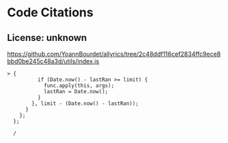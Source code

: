# Code Citations

## License: unknown
https://github.com/YoannBourdet/allyrics/tree/2c48ddf116cef2834ffc9ece8bbd0be245c48a3d/utils/index.js

```
> {
          if (Date.now() - lastRan >= limit) {
            func.apply(this, args);
            lastRan = Date.now();
          }
        }, limit - (Date.now() - lastRan));
      }
    };
  };

  /
```

